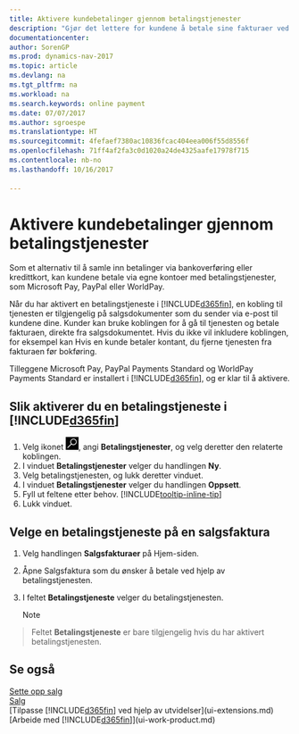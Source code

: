 ```yaml
---
title: Aktivere kundebetalinger gjennom betalingstjenester
description: "Gjør det lettere for kundene å betale sine fakturaer ved å aktivere betalingstjenester."
documentationcenter: 
author: SorenGP
ms.prod: dynamics-nav-2017
ms.topic: article
ms.devlang: na
ms.tgt_pltfrm: na
ms.workload: na
ms.search.keywords: online payment
ms.date: 07/07/2017
ms.author: sgroespe
ms.translationtype: HT
ms.sourcegitcommit: 4fefaef7380ac10836fcac404eea006f55d8556f
ms.openlocfilehash: 71ff4af2fa3c0d1020a24de4325aafe17978f715
ms.contentlocale: nb-no
ms.lasthandoff: 10/16/2017

---
```

# <a name="how-to-enable-customer-payments-through-payment-services"></a>Aktivere kundebetalinger gjennom betalingstjenester
Som et alternativ til å samle inn betalinger via bankoverføring eller kredittkort, kan kundene betale via egne kontoer med betalingstjenester, som Microsoft Pay, PayPal eller WorldPay.  

Når du har aktivert en betalingstjeneste i [!INCLUDE[d365fin](includes/d365fin_md.md)], en kobling til tjenesten er tilgjengelig på salgsdokumenter som du sender via e-post til kundene dine. Kunder kan bruke koblingen for å gå til tjenesten og betale fakturaen, direkte fra salgsdokumentet. Hvis du ikke vil inkludere koblingen, for eksempel kan Hvis en kunde betaler kontant, du fjerne tjenesten fra fakturaen før bokføring.  

Tilleggene Microsoft Pay, PayPal Payments Standard og WorldPay Payments Standard er installert i [!INCLUDE[d365fin](includes/d365fin_md.md)], og er klar til å aktivere.  

## <a name="to-enable-a-payment-service-in-included365finincludesd365finmdmd"></a>Slik aktiverer du en betalingstjeneste i [!INCLUDE[d365fin](includes/d365fin_md.md)]
1. Velg ikonet ![Søk etter side eller rapport](media/ui-search/search_small.png "Søk etter side eller rapport"), angi **Betalingstjenester**, og velg deretter den relaterte koblingen.  
2. I vinduet **Betalingstjenester** velger du handlingen **Ny**.  
3. Velg betalingstjenesten, og lukk deretter vinduet.  
4. I vinduet **Betalingstjenester** velger du handlingen **Oppsett**.  
5. Fyll ut feltene etter behov. [!INCLUDE[tooltip-inline-tip](includes/tooltip-inline-tip_md.md)]  
6. Lukk vinduet.  

## <a name="to-select-a-payment-service-on-a-sales-invoice"></a>Velge en betalingstjeneste på en salgsfaktura
1. Velg handlingen **Salgsfakturaer** på Hjem-siden.  
2. Åpne Salgsfaktura som du ønsker å betale ved hjelp av betalingstjenesten.  
3. I feltet **Betalingstjeneste** velger du betalingstjenesten.  

    > [!NOTE]  
>   Feltet **Betalingstjeneste** er bare tilgjengelig hvis du har aktivert betalingstjenesten.  

## <a name="see-also"></a>Se også  
[Sette opp salg](sales-setup-sales.md)  
[Salg](sales-manage-sales.md)  
[Tilpasse [!INCLUDE[d365fin](includes/d365fin_md.md)] ved hjelp av utvidelser](ui-extensions.md)  
[Arbeide med [!INCLUDE[d365fin](includes/d365fin_md.md)]](ui-work-product.md)  

